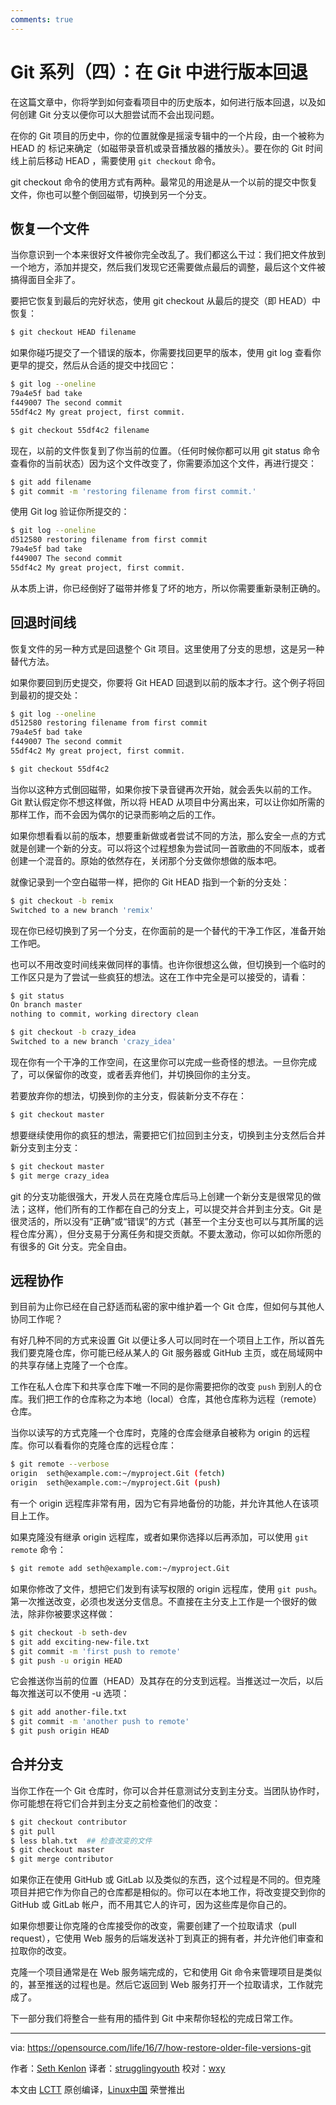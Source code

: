 ```yaml
---
comments: true
---
```


Git 系列（四）：在 Git 中进行版本回退
=============================================

在这篇文章中，你将学到如何查看项目中的历史版本，如何进行版本回退，以及如何创建 Git 分支以便你可以大胆尝试而不会出现问题。

在你的 Git 项目的历史中，你的位置就像是摇滚专辑中的一个片段，由一个被称为 HEAD 的 标记来确定（如磁带录音机或录音播放器的播放头）。要在你的 Git 时间线上前后移动 HEAD ，需要使用 `git checkout` 命令。

git checkout 命令的使用方式有两种。最常见的用途是从一个以前的提交中恢复文件，你也可以整个倒回磁带，切换到另一个分支。


## 恢复一个文件

当你意识到一个本来很好文件被你完全改乱了。我们都这么干过：我们把文件放到一个地方，添加并提交，然后我们发现它还需要做点最后的调整，最后这个文件被搞得面目全非了。

要把它恢复到最后的完好状态，使用 git checkout 从最后的提交（即 HEAD）中恢复：

```Bash
$ git checkout HEAD filename
```

如果你碰巧提交了一个错误的版本，你需要找回更早的版本，使用 git log 查看你更早的提交，然后从合适的提交中找回它：

```Bash
$ git log --oneline
79a4e5f bad take
f449007 The second commit
55df4c2 My great project, first commit.

$ git checkout 55df4c2 filename

```

现在，以前的文件恢复到了你当前的位置。（任何时候你都可以用 git status 命令查看你的当前状态）因为这个文件改变了，你需要添加这个文件，再进行提交：

```Bash
$ git add filename
$ git commit -m 'restoring filename from first commit.'
```

使用 Git log 验证你所提交的：

```Bash
$ git log --oneline
d512580 restoring filename from first commit
79a4e5f bad take
f449007 The second commit
55df4c2 My great project, first commit.
```

从本质上讲，你已经倒好了磁带并修复了坏的地方，所以你需要重新录制正确的。

## 回退时间线

恢复文件的另一种方式是回退整个 Git 项目。这里使用了分支的思想，这是另一种替代方法。

如果你要回到历史提交，你要将 Git HEAD 回退到以前的版本才行。这个例子将回到最初的提交处：

```Bash
$ git log --oneline
d512580 restoring filename from first commit
79a4e5f bad take
f449007 The second commit
55df4c2 My great project, first commit.

$ git checkout 55df4c2
```

当你以这种方式倒回磁带，如果你按下录音键再次开始，就会丢失以前的工作。Git 默认假定你不想这样做，所以将 HEAD 从项目中分离出来，可以让你如所需的那样工作，而不会因为偶尔的记录而影响之后的工作。

如果你想看看以前的版本，想要重新做或者尝试不同的方法，那么安全一点的方式就是创建一个新的分支。可以将这个过程想象为尝试同一首歌曲的不同版本，或者创建一个混音的。原始的依然存在，关闭那个分支做你想做的版本吧。

就像记录到一个空白磁带一样，把你的 Git HEAD 指到一个新的分支处：

```Bash
$ git checkout -b remix
Switched to a new branch 'remix'
```

现在你已经切换到了另一个分支，在你面前的是一个替代的干净工作区，准备开始工作吧。

也可以不用改变时间线来做同样的事情。也许你很想这么做，但切换到一个临时的工作区只是为了尝试一些疯狂的想法。这在工作中完全是可以接受的，请看：

```Bash
$ git status
On branch master
nothing to commit, working directory clean

$ git checkout -b crazy_idea
Switched to a new branch 'crazy_idea'
```

现在你有一个干净的工作空间，在这里你可以完成一些奇怪的想法。一旦你完成了，可以保留你的改变，或者丢弃他们，并切换回你的主分支。

若要放弃你的想法，切换到你的主分支，假装新分支不存在：

```Bash
$ git checkout master
```

想要继续使用你的疯狂的想法，需要把它们拉回到主分支，切换到主分支然后合并新分支到主分支：

```Bash
$ git checkout master
$ git merge crazy_idea
```

git 的分支功能很强大，开发人员在克隆仓库后马上创建一个新分支是很常见的做法；这样，他们所有的工作都在自己的分支上，可以提交并合并到主分支。Git 是很灵活的，所以没有“正确”或“错误”的方式（甚至一个主分支也可以与其所属的远程仓库分离），但分支易于分离任务和提交贡献。不要太激动，你可以如你所愿的有很多的 Git 分支。完全自由。

## 远程协作

到目前为止你已经在自己舒适而私密的家中维护着一个 Git 仓库，但如何与其他人协同工作呢？

有好几种不同的方式来设置 Git 以便让多人可以同时在一个项目上工作，所以首先我们要克隆仓库，你可能已经从某人的 Git 服务器或 GitHub 主页，或在局域网中的共享存储上克隆了一个仓库。

工作在私人仓库下和共享仓库下唯一不同的是你需要把你的改变 `push` 到别人的仓库。我们把工作的仓库称之为本地（local）仓库，其他仓库称为远程（remote）仓库。

当你以读写的方式克隆一个仓库时，克隆的仓库会继承自被称为 origin 的远程库。你可以看看你的克隆仓库的远程仓库：

```Bash
$ git remote --verbose
origin  seth@example.com:~/myproject.Git (fetch)
origin  seth@example.com:~/myproject.Git (push)
```

有一个 origin 远程库非常有用，因为它有异地备份的功能，并允许其他人在该项目上工作。

如果克隆没有继承 origin 远程库，或者如果你选择以后再添加，可以使用 `git remote` 命令：

```Bash
$ git remote add seth@example.com:~/myproject.Git
```

如果你修改了文件，想把它们发到有读写权限的 origin 远程库，使用 `git push`。第一次推送改变，必须也发送分支信息。不直接在主分支上工作是一个很好的做法，除非你被要求这样做：

```Bash
$ git checkout -b seth-dev
$ git add exciting-new-file.txt
$ git commit -m 'first push to remote'
$ git push -u origin HEAD
```

它会推送你当前的位置（HEAD）及其存在的分支到远程。当推送过一次后，以后每次推送可以不使用 -u 选项：

```Bash
$ git add another-file.txt
$ git commit -m 'another push to remote'
$ git push origin HEAD
```

## 合并分支

当你工作在一个 Git 仓库时，你可以合并任意测试分支到主分支。当团队协作时，你可能想在将它们合并到主分支之前检查他们的改变：

```Bash
$ git checkout contributor
$ git pull
$ less blah.txt  ## 检查改变的文件
$ git checkout master
$ git merge contributor
```

如果你正在使用 GitHub 或 GitLab 以及类似的东西，这个过程是不同的。但克隆项目并把它作为你自己的仓库都是相似的。你可以在本地工作，将改变提交到你的 GitHub 或 GitLab 帐户，而不用其它人的许可，因为这些库是你自己的。

如果你想要让你克隆的仓库接受你的改变，需要创建了一个拉取请求（pull request），它使用 Web 服务的后端发送补丁到真正的拥有者，并允许他们审查和拉取你的改变。

克隆一个项目通常是在 Web 服务端完成的，它和使用 Git 命令来管理项目是类似的，甚至推送的过程也是。然后它返回到 Web 服务打开一个拉取请求，工作就完成了。

下一部分我们将整合一些有用的插件到 Git 中来帮你轻松的完成日常工作。

--------------------------------------------------------------------------------

via: https://opensource.com/life/16/7/how-restore-older-file-versions-git

作者：[Seth Kenlon](https://opensource.com/users/seth)
译者：[strugglingyouth](https://github.com/strugglingyouth)
校对：[wxy](https://github.com/wxy)

本文由 [LCTT](https://github.com/LCTT/TranslateProject) 原创编译，[Linux中国](https://linux.cn/) 荣誉推出

